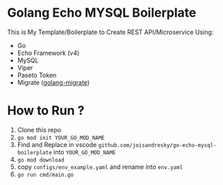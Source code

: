 # Golang Echo MYSQL Boilerplate

This is My Template/Boilerplate to Create REST API/Microservice Using:

 - Go
 - Echo Framework (v4)
 - MySQL
 - Viper
 - Paseto Token
 - Migrate ([golang-migrate](https://github.com/golang-migrate/migrate))

# How to Run ?

 1. Clone this repo
 2. `go mod init YOUR_GO_MOD_NAME`
 3. Find and Replace in vscode `github.com/joisandresky/go-echo-mysql-boilerplate` into `YOUR_GO_MOD_NAME`
 4. `go mod download`
 5. copy `configs/env_example.yaml` and rename into `env.yaml`
 6. `go run cmd/main.go`